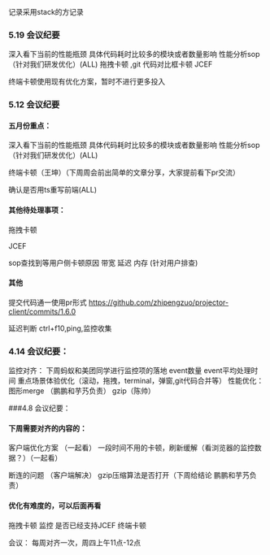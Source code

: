 记录采用stack的方记录
### 5.19 会议纪要
深入看下当前的性能瓶颈 具体代码耗时比较多的模块或者数量影响 性能分析sop（针对我们研发优化）(ALL)
拖拽卡顿 ,git 代码对比框卡顿
JCEF

终端卡顿使用现有优化方案，暂时不进行更多投入

### 5.12 会议纪要

#### 五月份重点：
深入看下当前的性能瓶颈 具体代码耗时比较多的模块或者数量影响 性能分析sop（针对我们研发优化）(ALL)

终端卡顿（王坤）（下周周会前出简单的文章分享，大家提前看下pr交流）

确认是否用ts重写前端(ALL)


#### 其他待处理事项：

拖拽卡顿

JCEF

sop查找到等用户侧卡顿原因 带宽 延迟 内存 (针对用户排查)


#### 其他

提交代码通一使用pr形式 https://github.com/zhipengzuo/projector-client/commits/1.6.0

延迟判断 ctrl+f10,ping,监控收集





### 4.14 会议纪要：
监控对齐：
下周蚂蚁和美团同学进行监控项的落地
event数量
event平均处理时间
重点场景体验优化（滚动，拖拽，terminal，弹窗,git代码合并等）
性能优化：
图形merge （鹏鹏和芋艿负责）
gzip（陈帅）

###4.8 会议纪要：

#### 下周需要对齐的内容的：
客户端优化方案 （一起看）
一段时间不用的卡顿，刷新缓解（看浏览器的监控数据？）（一起看）

断连的问题 （客户端解决）
gzip压缩算法是否打开（下周给结论 鹏鹏和芋艿负责）


#### 优化有难度的，可以后面再看
拖拽卡顿
监控
是否已经支持JCEF
终端卡顿


会议：
每周对齐一次，周四上午11点-12点